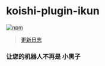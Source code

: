 # koishi-plugin-ikun

[![npm](https://img.shields.io/npm/v/koishi-plugin-milk-ikun?style=flat-square)](https://www.npmjs.com/package/koishi-plugin-milk-ikun)

> [更新日志](./changes.md)

### 让您的机器人不再是 小黑子
